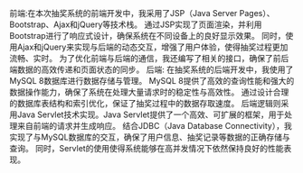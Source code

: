 前端:在本次抽奖系统的前端开发中，我采用了JSP（Java Server Pages）、Bootstrap、Ajax和jQuery等技术栈。
通过JSP实现了页面渲染，并利用Bootstrap进行了响应式设计，确保系统在不同设备上的良好显示效果。
同时，使用Ajax和jQuery来实现与后端的动态交互，增强了用户体验，使得抽奖过程更加流畅、实时。
为了优化前端与后端的通信，我还编写了相关的接口，确保了前后端数据的高效传递和页面状态的同步。
后端:
在抽奖系统的后端开发中，我使用了MySQL 8数据库进行数据存储与管理。
MySQL 8提供了高效的查询性能和强大的数据操作能力，确保了系统在处理大量请求时的稳定性与高效性。
通过设计合理的数据库表结构和索引优化，保证了抽奖过程中的数据存取速度。
后端逻辑则采用Java Servlet技术实现。Java Servlet提供了一个高效、可扩展的框架，用于处理来自前端的请求并生成响应。
结合JDBC（Java Database Connectivity），我实现了与MySQL数据库的交互，确保了用户信息、抽奖记录等数据的正确存储与查询。
同时，Servlet的使用使得系统能够在高并发情况下依然保持良好的性能表现。
